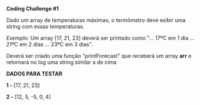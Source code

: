 **Coding Challenge #1**

Dado um array de temperaturas máximas, o termômetro deve exibir uma string com essas temperaturas.

_Exemplo:_ Um array [17, 21, 23] deverá ser printado como "... 17ºC em 1 dia ... 21ºC em 2 dias ... 23ºC em 3 dias".

Deverá ser criado uma função "printForecast" que receberá um array **arr** e retornará no log uma string similar a de cima

**DADOS PARA TESTAR**

**1 -** [17, 21, 23]

**2 -** [12, 5, -5, 0, 4]